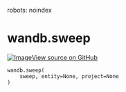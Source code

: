 robots: noindex

# wandb.sweep

<!-- Insert buttons and diff -->


[![Image](https://www.tensorflow.org/images/GitHub-Mark-32px.png)View source on GitHub](https://www.github.com/wandb/client/tree/master/wandb/wandb_controller.py#L740-L762)





<pre class="devsite-click-to-copy prettyprint lang-py tfo-signature-link">
<code>wandb.sweep(
    sweep, entity=None, project=None
)
</code></pre>



<!-- Placeholder for "Used in" -->
